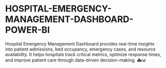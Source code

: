 # HOSPITAL-EMERGENCY-MANAGEMENT-DASHBOARD-POWER-BI
Hospital Emergency Management Dashboard provides real-time insights into patient admissions, bed occupancy, emergency cases, and resource availability. It helps hospitals track critical metrics, optimize response times, and improve patient care through data-driven decision-making. 🚑📊

